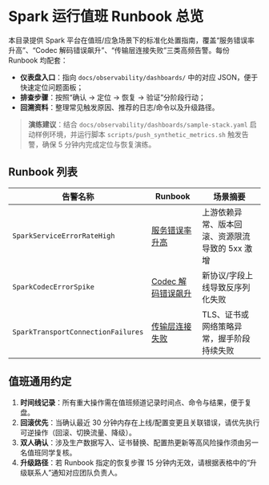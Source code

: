 # Spark 运行值班 Runbook 总览

本目录提供 Spark 平台在值班/应急场景下的标准化处置指南，覆盖“服务错误率升高”、“Codec 解码错误飙升”、“传输层连接失败”三类高频告警。每份 Runbook 均配套：

- **仪表盘入口**：指向 `docs/observability/dashboards/` 中的对应 JSON，便于快速定位问题面板；
- **排查步骤**：按照“确认 → 定位 → 恢复 → 验证”分阶段行动；
- **回溯资料**：整理常见触发原因、推荐的日志/命令以及升级路径。

> **演练建议**：结合 `docs/observability/dashboards/sample-stack.yaml` 启动样例环境，并运行脚本 `scripts/push_synthetic_metrics.sh` 触发告警，确保 5 分钟内完成定位与恢复演练。

## Runbook 列表

| 告警名称 | Runbook | 场景摘要 |
| --- | --- | --- |
| `SparkServiceErrorRateHigh` | [服务错误率升高](service-error-rate.md) | 上游依赖异常、版本回滚、资源限流导致的 5xx 激增 |
| `SparkCodecErrorSpike` | [Codec 解码错误飙升](codec-error-spike.md) | 新协议/字段上线导致反序列化失败 |
| `SparkTransportConnectionFailures` | [传输层连接失败](transport-connection-failures.md) | TLS、证书或网络策略异常，握手阶段持续失败 |

## 值班通用约定

1. **时间线记录**：所有重大操作需在值班频道记录时间点、命令与结果，便于复盘。
2. **回滚优先**：当确认最近 30 分钟内存在上线/配置变更且关联错误，请优先执行可逆操作（回滚、切换流量、降级）。
3. **双人确认**：涉及生产数据写入、证书替换、配置热更新等高风险操作须由另一名值班同学复核。
4. **升级路径**：若 Runbook 指定的恢复步骤 15 分钟内无效，请根据表格中的“升级联系人”通知对应团队负责人。
